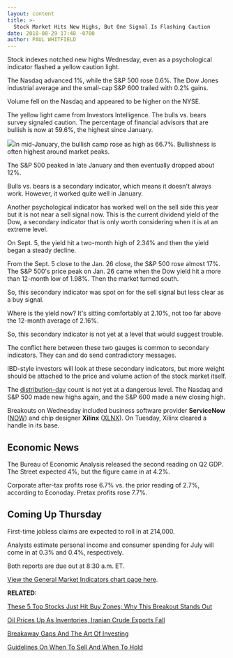 ```yaml
---
layout: content
title: >-
  Stock Market Hits New Highs, But One Signal Is Flashing Caution
date: 2018-08-29 17:48 -0700
author: PAUL WHITFIELD
---
```






Stock indexes notched new highs Wednesday, even as a psychological indicator flashed a yellow caution light.




The Nasdaq advanced 1%, while the S&P 500 rose 0.6%. The Dow Jones industrial average and the small-cap S&P 600 trailed with 0.2% gains.


Volume fell on the Nasdaq and appeared to be higher on the NYSE.


The yellow light came from Investors Intelligence. The bulls vs. bears survey signaled caution. The percentage of financial advisors that are bullish is now at 59.6%, the highest since January.


![](https://www.investors.com/wp-content/uploads/2018/08/MP082918-241x300.jpg)In mid-January, the bullish camp rose as high as 66.7%. Bullishness is often highest around market peaks.


The S&P 500 peaked in late January and then eventually dropped about 12%.


Bulls vs. bears is a secondary indicator, which means it doesn't always work. However, it worked quite well in January.


Another psychological indicator has worked well on the sell side this year but it is not near a sell signal now. This is the current dividend yield of the Dow, a secondary indicator that is only worth considering when it is at an extreme level.


On Sept. 5, the yield hit a two-month high of 2.34% and then the yield began a steady decline.


From the Sept. 5 close to the Jan. 26 close, the S&P 500 rose almost 17%. The S&P 500's price peak on Jan. 26 came when the Dow yield hit a more than 12-month low of 1.98%. Then the market turned south.


So, this secondary indicator was spot on for the sell signal but less clear as a buy signal.


Where is the yield now? It's sitting comfortably at 2.10%, not too far above the 12-month average of 2.16%.


So, this secondary indicator is not yet at a level that would suggest trouble.


The conflict here between these two gauges is common to secondary indicators. They can and do send contradictory messages.


IBD-style investors will look at these secondary indicators, but more weight should be attached to the price and volume action of the stock market itself.


The [distribution-day](http://www.investors.com/ibd-university/market-timing/market-tops/) count is not yet at a dangerous level. The Nasdaq and S&P 500 made new highs again, and the S&P 600 made a new closing high.


Breakouts on Wednesday included business software provider **ServiceNow** ([NOW](https://research.investors.com/quote.aspx?symbol=NOW)) and chip designer **Xilinx** ([XLNX](https://research.investors.com/quote.aspx?symbol=XLNX)). On Tuesday, Xilinx cleared a handle in its base.


Economic News
-------------


The Bureau of Economic Analysis released the second reading on Q2 GDP. The Street expected 4%, but the figure came in at 4.2%.


Corporate after-tax profits rose 6.7% vs. the prior reading of 2.7%, according to Econoday. Pretax profits rose 7.7%.


Coming Up Thursday
------------------


First-time jobless claims are expected to roll in at 214,000.


Analysts estimate personal income and consumer spending for July will come in at 0.3% and 0.4%, respectively.


Both reports are due out at 8:30 a.m. ET.


[View the General Market Indicators chart page here](https://www.investors.com/wp-content/uploads/2018/08/IBD2908152508GMI.pdf).


**RELATED:**


[These 5 Top Stocks Just Hit Buy Zones; Why This Breakout Stands Out](https://www.investors.com/market-trend/stock-market-today/dow-jones-futures-servicenow-adobe-paypal-mastercard-vertex-are-buys-volume-key/)


[Oil Prices Up As Inventories, Iranian Crude Exports Fall](https://www.investors.com/news/oil-prices-iran-crude-exports-eia-weekly-oil-data/)


[Breakaway Gaps And The Art Of Investing](https://www.investors.com/how-to-invest/investors-corner/breakaway-gap-the-art-of-the-breakout/)


[Guidelines On When To Sell And When To Hold](https://www.investors.com/how-to-invest/investors-corner/sell-and-take-profits-or-hold-here-are-several-guidelines-to-follow/)




